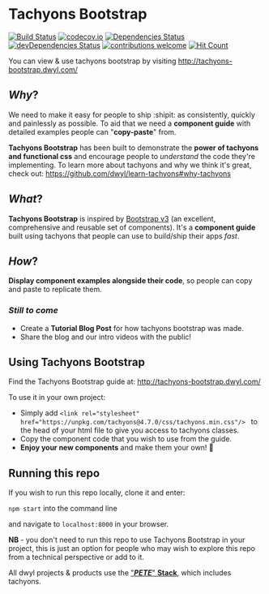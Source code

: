 # Tachyons Bootstrap
[![Build Status](https://img.shields.io/travis/dwyl/tachyons-bootstrap/master.svg?style=flat-square)](https://travis-ci.org/dwyl/tachyons-bootstrap)
[![codecov.io](https://img.shields.io/codecov/c/github/dwyl/tachyons-bootstrap/master.svg?style=flat-square)](http://codecov.io/github/dwyl/tachyons-bootstrap?branch=master)
[![Dependencies Status](https://david-dm.org/dwyl/tachyons-bootstrap/status.svg?style=flat-square)](https://david-dm.org/dwyl/tachyons-bootstrap)
[![devDependencies Status](https://david-dm.org/dwyl/tachyons-bootstrap/dev-status.svg?style=flat-square)](https://david-dm.org/dwyl/tachyons-bootstrap?type=dev)
[![contributions welcome](https://img.shields.io/badge/contributions-welcome-brightgreen.svg?style=flat-square)](https://github.com/dwyl/tachyons-bootstrap/issues)
[![Hit Count](http://hits.dwyl.io/dwyl/tachyons-bootstrap.svg)](http://hits.dwyl.io/dwyl/tachyons-bootstrap)

You can view & use tachyons bootstrap by visiting http://tachyons-bootstrap.dwyl.com/

## _Why_?

We need to make it easy for people to ship :shipit: as consistently, quickly and painlessly as possible. To aid that we need a **component guide** with detailed examples people can "**copy-paste**" from.

**Tachyons Bootstrap** has been built to demonstrate the **power of tachyons and functional css** and encourage people to _understand_ the code they're implementing.
To learn more about tachyons and why we think it's great, check out:
https://github.com/dwyl/learn-tachyons#why-tachyons

## _What_?

**Tachyons Bootstrap** is inspired by [Bootstrap v3](http://getbootstrap.com/components) (an excellent, comprehensive and reusable set of components). It's a **component guide** built using tachyons that people can use to build/ship their apps _fast_.

## _How_?

**Display component examples alongside their code**, so people can copy and paste to replicate them.

### _Still to come_
+ Create a **Tutorial Blog Post** for how tachyons bootstrap was made.
+ Share the blog and our intro videos with the public!

## Using Tachyons Bootstrap
Find the Tachyons Bootstrap guide at: http://tachyons-bootstrap.dwyl.com/

To use it in your own project:

- Simply add `<link rel="stylesheet" href="https://unpkg.com/tachyons@4.7.0/css/tachyons.min.css"/>
` to the head of your html file to give you access to tachyons classes.
- Copy the component code that you wish to use from the guide.
- **Enjoy your new components** and make them your own! :tada:

## Running this repo

If you wish to run this repo locally, clone it and enter:

`npm start` into the command line

and navigate to `localhost:8000` in your browser.

**NB** - you don't need to run this repo to use Tachyons Bootstrap in your project, this is just an option for people who may wish to explore this repo from a technical perspective or add to it.

All dwyl projects & products use the ["***PETE***" **Stack**](https://github.com/dwyl/technology-stack/#the-pete-stack), which includes tachyons.
